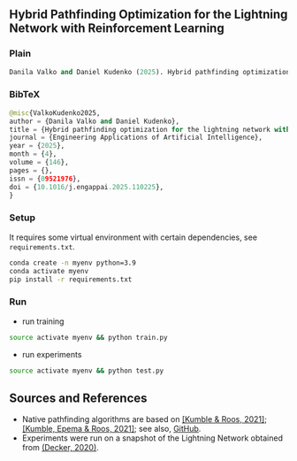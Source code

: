## Hybrid Pathfinding Optimization for the Lightning Network with Reinforcement Learning

### Plain

```python
Danila Valko and Daniel Kudenko (2025). Hybrid pathfinding optimization for the lightning network with reinforcement learning. Engineering Applications of Artificial Intelligence. https://doi.org/10.1016/j.engappai.2025.110225
```

### BibTeX
```python
@misc{ValkoKudenko2025,
author = {Danila Valko and Daniel Kudenko},
title = {Hybrid pathfinding optimization for the lightning network with reinforcement learning}, 
journal = {Engineering Applications of Artificial Intelligence},
year = {2025},
month = {4},
volume = {146},
pages = {},
issn = {09521976},
doi = {10.1016/j.engappai.2025.110225},
}
```

### Setup
It requires some virtual environment with certain dependencies, see `requirements.txt`.
```sh
conda create -n myenv python=3.9
conda activate myenv
pip install -r requirements.txt 
```

### Run
* run training
```sh
source activate myenv && python train.py
```
* run experiments
```sh
source activate myenv && python test.py
```

## Sources and References

- Native pathfinding algorithms are based on [[Kumble & Roos, 2021]](https://ieeexplore.ieee.org/document/9566199); [[Kumble, Epema & Roos, 2021]](https://arxiv.org/pdf/2107.10070.pdf); see also, [GitHub](https://github.com/SatwikPrabhu/Attacking-Lightning-s-anonymity).
- Experiments were run on a snapshot of the Lightning Network obtained from [(Decker, 2020)](https://github.com/lnresearch/topology).


